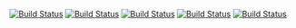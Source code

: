 <!-- START_GEN_BADGES -->
[![Build Status](https://badges.herokuapp.com/travis/Taapie/hassio-addons?branch=feature/travis-badges&label=i386&env=ADDON=%22hello-world%22%20ARCH=%22i386%22)](https://travis-ci.org/Taapie/hassio-addons)
[![Build Status](https://badges.herokuapp.com/travis/Taapie/hassio-addons?branch=feature/travis-badges&label=amd64&env=ADDON=%22hello-world%22%20ARCH=%22amd64%22)](https://travis-ci.org/Taapie/hassio-addons)
[![Build Status](https://badges.herokuapp.com/travis/Taapie/hassio-addons?branch=feature/travis-badges&label=aarch64&env=ADDON=%22hello-world%22%20ARCH=%22aarch64%22)](https://travis-ci.org/Taapie/hassio-addons)
[![Build Status](https://badges.herokuapp.com/travis/Taapie/hassio-addons?branch=feature/travis-badges&label=armv7&env=ADDON=%22hello-world%22%20ARCH=%22armv7%22)](https://travis-ci.org/Taapie/hassio-addons)
[![Build Status](https://badges.herokuapp.com/travis/Taapie/hassio-addons?branch=feature/travis-badges&label=armhf&env=ADDON=%22hello-world%22%20ARCH=%22armhf%22)](https://travis-ci.org/Taapie/hassio-addons)
<!-- END_GEN_BADGES -->
